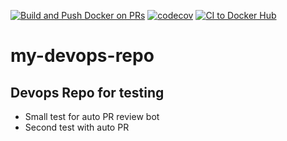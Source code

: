 [![Build and Push Docker on PRs](https://github.com/natan-dias/my-devops-repo/actions/workflows/new_ci.yaml/badge.svg?event=pull_request)](https://github.com/natan-dias/my-devops-repo/actions/workflows/new_ci.yaml) [![codecov](https://codecov.io/gh/natan-dias/my-devops-repo/graph/badge.svg?token=GSHQHG9UAD)](https://codecov.io/gh/natan-dias/my-devops-repo) [![CI to Docker Hub](https://github.com/natan-dias/my-devops-repo/actions/workflows/ci.yml/badge.svg)](https://github.com/natan-dias/my-devops-repo/actions/workflows/ci.yml)

# my-devops-repo

## Devops Repo for testing

- Small test for auto PR review bot
- Second test with auto PR